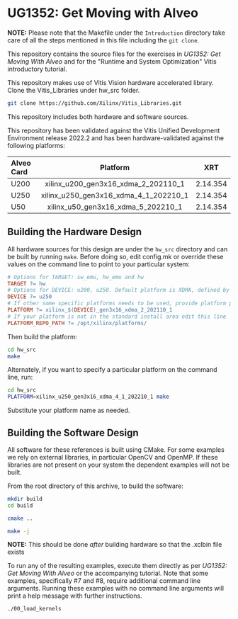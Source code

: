 # UG1352: Get Moving with Alveo

**NOTE:** Please note that the Makefile under the `Introduction` directory take care of all the steps mentioned in this file including the `git clone`. 

This repository contains the source files for the exercises in *UG1352: Get Moving
With Alveo* and for the "Runtime and System Optimization" Vitis introductory tutorial.

This repository makes use of Vitis Vision hardware accelerated library. Clone the Vitis_Libraries under hw_src folder.

```bash
git clone https://github.com/Xilinx/Vitis_Libraries.git
```

This repository includes both hardware and software sources.

This repository has been validated against the Vitis Unified Development Environment
release 2022.2 and has been hardware-validated against the following platforms:

| Alveo Card |             Platform                          |   XRT    |
| :--------- | :-------------------------------------------: | :-----:  |
| U200       |    xilinx_u200_gen3x16_xdma_2_202110_1        | 2.14.354 |
| U250       |    xilinx_u250_gen3x16_xdma_4_1_202210_1      | 2.14.354 |
| U50        |    xilinx_u50_gen3x16_xdma_5_202210_1         | 2.14.354 |

## Building the Hardware Design

All hardware sources for this design are under the `hw_src` directory and can
be built by running `make`. Before doing so, edit config.mk or override these
values on the command line to point to your particular system:

```Makefile
# Options for TARGET: sw_emu, hw_emu and hw
TARGET ?= hw
# Options for DEVICE: u200, u250. Default platform is XDMA, defined by PLATFORM
DEVICE ?= u250
# If other some specific platforms needs to be used, provide platform path directly
PLATFORM ?= xilinx_$(DEVICE)_gen3x16_xdma_2_202110_1
# If your platform is not in the standard install area edit this line
PLATFORM_REPO_PATH ?= /opt/xilinx/platforms/
```

Then build the platform:

```bash
cd hw_src
make
```

Alternately, if you want to specify a particular platform on the command line, run:

```bash
cd hw_src
PLATFORM=xilinx_u250_gen3x16_xdma_4_1_202210_1 make
```

Substitute your platform name as needed.

## Building the Software Design

All software for these references is built using CMake. For some examples we rely
on external libraries, in particular OpenCV and OpenMP. If these libraries are not
present on your system the dependent examples will not be built.

From the root directory of this archive, to build the software:

```bash
mkdir build
cd build

cmake ..

make -j
```

**NOTE:** This should be done *after* building hardware so that the .xclbin file exists

To run any of the resulting examples, execute them directly as per *UG1352: Get Moving
With Alveo* or the accompanying tutorial.  Note that some examples, specifically #7 and #8,
require additional command line arguments. Running these examples with no command line
arguments will print a help message with further instructions.

```bash
./00_load_kernels
```

